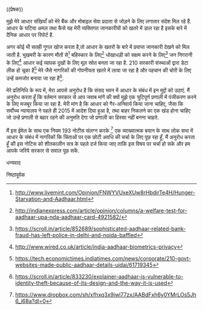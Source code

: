 ((प्रेषक))

मुझे मेरे आधार संखियाँ को मेरे बैंक और मोबाइल सेवा प्रदाता से जोड़ने के लिए लगातार संदेश मिल रहे हैं. आधार के घटिया अमल तथा कैसे यह मेरी व्यक्तिगत जानकारीयों को खतरे में डाल रहा है इसके बारे में दैनिक आधार पर रिपोर्ट है.

अगर कोई भी सतही गूगल खोज करता है,तो आधार के खतरों के बारे में प्रयाप्त जानकारी देखने को मिल जाती है. भुखमरी के कारण मौतों से[^1] बहिस्कार के लिए[^2] धोखाधड़ी को सक्षम करने के लिए[^3] जन निगरानी के लिए[^4] आधार कई व्यापक दुखों के लिए मूल स्रोत बनता जा रहा है. 210 सरकारी संस्थाओं द्वारा डेटा लीक हो चूका है[^5] मेरे जैसे नागरिकों की गोपनीयता खतरे में लाया जा रहा है और पहचान की चोरी के लिए उन्हें कमजोर बनाया जा रहा है[^6].

मेरे प्रतिनिधि के रूप में, मेरा आपसे अनुरोध है कि संसद भवन में आधार के संबंध में इन मुद्दों को उठाएं. मैं अनुरोध करता हूँ कि वर्तमान सरकार से आप जवाब मांगें की क्यों मुझे एक त्रुटिपूर्ण प्रणाली में पंजीकरण करने के लिए मजबूर किया जा रहा है. मेरी मांग है कि आधार को गैर-अनिवार्य किया जाना चाहिए, जैसा कि सर्वोच्च न्यायालय ने पहले ही 2015 में आदेश दिया हुआ है, तथा बाहर निकलने का एक खंड होना चाहिए जो उन्हें प्रणाली से बहार रहने की अनुमति देगा जो प्रणाली का हिस्सा नहीं बनना चाहते.

मैं इस ईमेल के साथ एक नियम 193 नोटीस संलग्न करके [^7] एक व्याख्यात्मक बयान के साथ लोक सभा में आधार के संबंध में नागरिकों कि चिंताओं पर एक छोटी अवधि की चर्चा के लिए पूछ रहा हूँ. मैं अनुरोध करता हूँ की इस नोटिस को शीतकालीन सत्र के पहले दर्ज किया जाए ताकि इस विषय पर चर्चा हो सके और हम आपके जरिये सरकार से सवाल पूछ सकें.

धन्यवाद

निष्ठापूर्वक

[^1]: http://www.livemint.com/Opinion/FNWYVUxeXUw8rHbdirTe4H/Hunger-Starvation-and-Aadhaar.html
[^2]: http://indianexpress.com/article/opinion/columns/a-welfare-test-for-aadhaar-upa-nda-aadhaar-card-4921582/
[^3]: https://scroll.in/article/852689/sophisticated-aadhaar-related-bank-fraud-has-left-police-in-delhi-and-noida-baffled
[^4]: http://www.wired.co.uk/article/india-aadhaar-biometrics-privacy
[^5]: https://tech.economictimes.indiatimes.com/news/corporate/210-govt-websites-made-public-aadhaar-details-uidai/61719345
[^6]: https://scroll.in/article/833230/explainer-aadhaar-is-vulnerable-to-identity-theft-because-of-its-design-and-the-way-it-is-used
[^7]: https://www.dropbox.com/sh/xfhxq3x9iwl77zx/AABdFxh6y0YMrLOs5Jh6_i68a?dl=0
